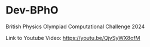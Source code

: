 # Dev-BPhO
British Physics Olympiad Computational Challenge 2024

Link to Youtube Video: https://youtu.be/QjvSyWX8ofM

